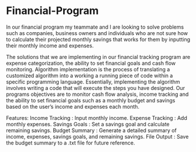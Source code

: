 # Financial-Program
In our financial program my teammate and I are looking to solve problems such as companies, business owners and individuals who are not sure how to calculate their projected monthly savings that works for them by inputting their monthly income and expenses.

The solutions that we are implementing in our financial tracking program are expense categorization, the ability to set financial goals and cash flow monitoring. Algorithm implementation is the process of translating a customized algorithm into a working a running piece of code within a specific programming language. Essentially, implementing the algorithm involves writing a code that will execute the steps you have designed.  Our programs objectives are to monitor cash flow analysis, income tracking and the ability to set financial goals such as a monthly budget and savings based on the user’s income and expenses each month. 

Features:
Income Tracking : Input monthly income.
Expense Tracking : Add monthly expenses.
Savings Goals : Set a savings goal and calculate remaining savings.
Budget Summary : Generate a detailed summary of income, expenses, savings goals, and remaining savings.
File Output : Save the budget summary to a .txt file for future reference.
